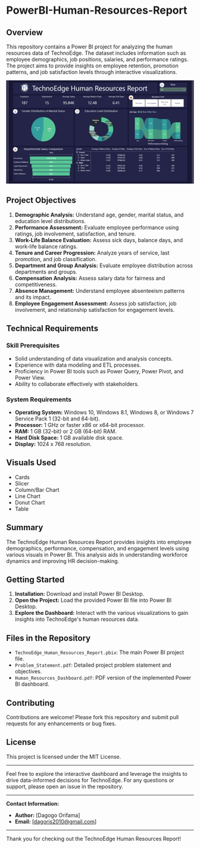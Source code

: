 # PowerBI-Human-Resources-Report

## Overview
This repository contains a Power BI project for analyzing the human resources data of TechnoEdge. The dataset includes information such as employee demographics, job positions, salaries, and performance ratings. The project aims to provide insights on employee retention, promotion patterns, and job satisfaction levels through interactive visualizations.

![TechnoEdge Sales Dashboard](https://github.com/DagogoOrifama/Complete-Power-BI-Projects/blob/c3b73392efb1982e410fbb6914afb7cb9290fd4c/PowerBI-Human-Resources-Report/HR_Report.png)


## Project Objectives
1. **Demographic Analysis:** Understand age, gender, marital status, and education level distributions.
2. **Performance Assessment:** Evaluate employee performance using ratings, job involvement, satisfaction, and tenure.
3. **Work-Life Balance Evaluation:** Assess sick days, balance days, and work-life balance ratings.
4. **Tenure and Career Progression:** Analyze years of service, last promotion, and job classification.
5. **Department and Group Analysis:** Evaluate employee distribution across departments and groups.
6. **Compensation Analysis:** Assess salary data for fairness and competitiveness.
7. **Absence Management:** Understand employee absenteeism patterns and its impact.
8. **Employee Engagement Assessment:** Assess job satisfaction, job involvement, and relationship satisfaction for engagement levels.

## Technical Requirements
### Skill Prerequisites
- Solid understanding of data visualization and analysis concepts.
- Experience with data modeling and ETL processes.
- Proficiency in Power BI tools such as Power Query, Power Pivot, and Power View.
- Ability to collaborate effectively with stakeholders.

### System Requirements
- **Operating System:** Windows 10, Windows 8.1, Windows 8, or Windows 7 Service Pack 1 (32-bit and 64-bit).
- **Processor:** 1 GHz or faster x86 or x64-bit processor.
- **RAM:** 1 GB (32-bit) or 2 GB (64-bit) RAM.
- **Hard Disk Space:** 1 GB available disk space.
- **Display:** 1024 x 768 resolution.

## Visuals Used
- Cards
- Slicer
- Column/Bar Chart
- Line Chart
- Donut Chart
- Table

## Summary
The TechnoEdge Human Resources Report provides insights into employee demographics, performance, compensation, and engagement levels using various visuals in Power BI. This analysis aids in understanding workforce dynamics and improving HR decision-making.

## Getting Started
1. **Installation:** Download and install Power BI Desktop.
2. **Open the Project:** Load the provided Power BI file into Power BI Desktop.
3. **Explore the Dashboard:** Interact with the various visualizations to gain insights into TechnoEdge's human resources data.

## Files in the Repository
- `TechnoEdge_Human_Resources_Report.pbix`: The main Power BI project file.
- `Problem_Statement.pdf`: Detailed project problem statement and objectives.
- `Human_Resources_Dashboard.pdf`: PDF version of the implemented Power BI dashboard.

## Contributing
Contributions are welcome! Please fork this repository and submit pull requests for any enhancements or bug fixes.

## License
This project is licensed under the MIT License.

---

Feel free to explore the interactive dashboard and leverage the insights to drive data-informed decisions for TechnoEdge. For any questions or support, please open an issue in the repository.

---

**Contact Information:**
- **Author:** [Dagogo Orifama]
- **Email:** [dagoris2010@gmail.com]

---

Thank you for checking out the TechnoEdge Human Resources Report!
